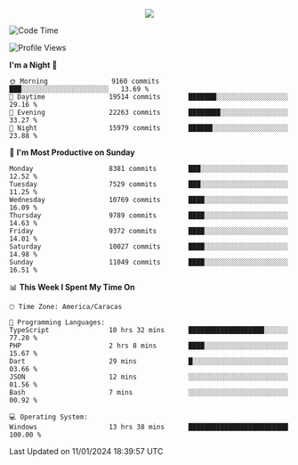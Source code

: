 <p align="center">
  <a href="http://www.github.com/thevacs">
    <img src="https://github-readme-streak-stats.herokuapp.com/?user=thevacs&stroke=ffffff&background=1c1917&ring=0891b2&fire=0891b2&currStreakNum=ffffff&currStreakLabel=0891b2&sideNums=ffffff&sideLabels=ffffff&dates=ffffff&hide_border=true" />
  </a>
</p>

<!--START_SECTION:waka-->
![Code Time](http://img.shields.io/badge/Code%20Time-1%2C936%20hrs%2051%20mins-blue)

![Profile Views](http://img.shields.io/badge/Profile%20Views-0-blue)

**I'm a Night 🦉** 

```text
🌞 Morning                9160 commits        ███░░░░░░░░░░░░░░░░░░░░░░   13.69 % 
🌆 Daytime                19514 commits       ███████░░░░░░░░░░░░░░░░░░   29.16 % 
🌃 Evening                22263 commits       ████████░░░░░░░░░░░░░░░░░   33.27 % 
🌙 Night                  15979 commits       ██████░░░░░░░░░░░░░░░░░░░   23.88 % 
```
📅 **I'm Most Productive on Sunday** 

```text
Monday                   8381 commits        ███░░░░░░░░░░░░░░░░░░░░░░   12.52 % 
Tuesday                  7529 commits        ███░░░░░░░░░░░░░░░░░░░░░░   11.25 % 
Wednesday                10769 commits       ████░░░░░░░░░░░░░░░░░░░░░   16.09 % 
Thursday                 9789 commits        ████░░░░░░░░░░░░░░░░░░░░░   14.63 % 
Friday                   9372 commits        ████░░░░░░░░░░░░░░░░░░░░░   14.01 % 
Saturday                 10027 commits       ████░░░░░░░░░░░░░░░░░░░░░   14.98 % 
Sunday                   11049 commits       ████░░░░░░░░░░░░░░░░░░░░░   16.51 % 
```


📊 **This Week I Spent My Time On** 

```text
🕑︎ Time Zone: America/Caracas

💬 Programming Languages: 
TypeScript               10 hrs 32 mins      ███████████████████░░░░░░   77.20 % 
PHP                      2 hrs 8 mins        ████░░░░░░░░░░░░░░░░░░░░░   15.67 % 
Dart                     29 mins             █░░░░░░░░░░░░░░░░░░░░░░░░   03.66 % 
JSON                     12 mins             ░░░░░░░░░░░░░░░░░░░░░░░░░   01.56 % 
Bash                     7 mins              ░░░░░░░░░░░░░░░░░░░░░░░░░   00.92 % 

💻 Operating System: 
Windows                  13 hrs 38 mins      █████████████████████████   100.00 % 
```


 Last Updated on 11/01/2024 18:39:57 UTC
<!--END_SECTION:waka-->
